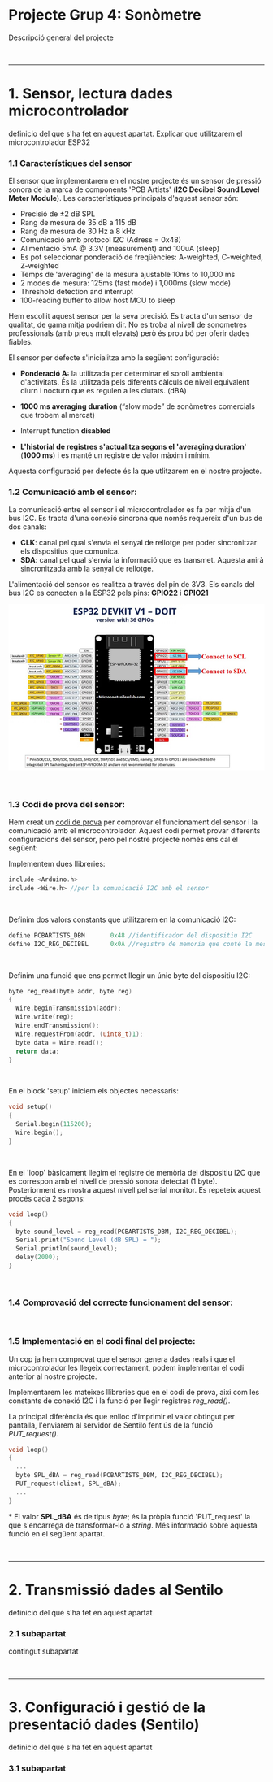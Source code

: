 # Projecte Grup 4: Sonòmetre
Descripció general del projecte


<br><hr>

# 1. Sensor, lectura dades microcontrolador
definicio del que s'ha fet en aquest apartat. Explicar que utilitzarem el microcontrolador ESP32

### 1.1 Característiques del sensor
El sensor que implementarem en el nostre projecte és un sensor de pressió sonora de la marca de components 'PCB Artists' (**I2C Decibel Sound Level Meter Module**). Les característiques principals d'aquest sensor són:


- Precisió de ±2 dB SPL
- Rang de mesura de 35 dB a 115 dB
- Rang de mesura de 30 Hz a 8 kHz
- Comunicació amb protocol I2C (Adress = 0x48)
- Alimentació 5mA @ 3.3V (measurement) and 100uA (sleep)
- Es pot seleccionar ponderació de freqüències: A-weighted, C-weighted, Z-weighted
- Temps de 'averaging' de la mesura ajustable 10ms to 10,000 ms
- 2 modes de mesura: 125ms (fast mode) i 1,000ms (slow mode)
- Threshold detection and interrupt
- 100-reading buffer to allow host MCU to sleep

Hem escollit aquest sensor per la seva precisió. Es tracta d'un sensor de qualitat, de gama mitja podriem dir. No es troba al nivell de sonometres professionals (amb preus molt elevats) però és prou bó per oferir dades fiables.
<br>

El sensor per defecte s'inicialitza amb la següent configuració:

- **Ponderació A:** la utilitzada per determinar el soroll ambiental d'activitats. És la utilitzada pels diferents càlculs de nivell equivalent diurn i nocturn que es regulen a les ciutats. (dBA)

- **1000 ms averaging duration** (“slow mode” de sonòmetres comercials que trobem al mercat) 

- Interrupt function **disabled** 

- **L'historial de registres s'actualitza segons el 'averaging duration'** (**1000 ms**) i es manté un registre de valor màxim i mínim.

Aquesta configuració per defecte és la que utlitzarem en el nostre projecte. 
<br>


### 1.2 Comunicació amb el sensor:

La comunicació entre el sensor i el microcontrolador es fa per mitjà d'un bus I2C. Es tracta d'una conexió sincrona que només requereix d'un bus de dos canals:

- **CLK**: canal pel qual s'envia el senyal de rellotge per poder sincronitzar els dispositius que comunica.
- **SDA**: canal pel qual s'envia la informació que es transmet. Aquesta anirà sincronitzada amb la senyal de rellotge.

L'alimentació del sensor es realitza a través del pin de 3V3. Els canals del bus I2C es conecten a la ESP32 pels pins: **GPIO22** i **GPIO21**

![ESP32 pinout](ESP32-I2C-Pins.jpg)

<br>

### 1.3 Codi de prova del sensor:
Hem creat un [codi de prova](/prova_sensor.cpp) per comprovar el funcionament del sensor i la comunicació amb el microcontrolador. Aquest codi permet provar diferents configuracions del sensor, pero pel nostre projecte només ens cal el següent:

Implementem dues llibreries:
~~~cpp
include <Arduino.h>
include <Wire.h> //per la comunicació I2C amb el sensor
~~~
<br>

Definim dos valors constants que utilitzarem en la comunicació I2C:
~~~cpp
define PCBARTISTS_DBM       0x48 //identificador del dispositiu I2C
define I2C_REG_DECIBEL      0x0A //registre de memoria que conté la mesura en dBA SPL
~~~
<br>

Definim una funció que ens permet llegir un únic byte del dispositiu I2C:
~~~cpp
byte reg_read(byte addr, byte reg)
{
  Wire.beginTransmission(addr);
  Wire.write(reg);
  Wire.endTransmission();
  Wire.requestFrom(addr, (uint8_t)1);
  byte data = Wire.read();
  return data;
}
~~~
<br>

En el block 'setup' iniciem els objectes necessaris:
~~~cpp
void setup() 
{
  Serial.begin(115200);
  Wire.begin();
}
~~~
<br>

En el 'loop' bàsicament llegim el registre de memòria del dispositiu I2C que es correspon amb el nivell de pressió sonora detectat (1 byte). Posteriorment es mostra aquest nivell pel serial monitor. Es repeteix aquest procés cada 2 segons:
~~~cpp
void loop() 
{
  byte sound_level = reg_read(PCBARTISTS_DBM, I2C_REG_DECIBEL);
  Serial.print("Sound Level (dB SPL) = ");
  Serial.println(sound_level);
  delay(2000);
}
~~~
<br>

### 1.4 Comprovació del correcte funcionament del sensor: 
<br>


### 1.5 Implementació en el codi final del projecte:
Un cop ja hem comprovat que el sensor genera dades reals i que el microcontrolador les llegeix correctament, podem implementar el codi anterior al nostre projecte.

Implementarem les mateixes llibreries que en el codi de prova, aixi com les constants de conexió I2C i la funció per llegir registres *reg_read()*.

La principal diferència és que enlloc d'imprimir el valor obtingut per pantalla, l'enviarem al servidor de Sentilo fent ús de la funció *PUT_request()*.
~~~cpp
void loop()
{
  ...
  byte SPL_dBA = reg_read(PCBARTISTS_DBM, I2C_REG_DECIBEL);
  PUT_request(client, SPL_dBA);
  ...
}
~~~
\* El valor **SPL_dBA** és de tipus *byte*; és la pròpia funció 'PUT_request' la que s'encarrega de transformar-lo a *string*. Més informació sobre aquesta funció en el següent apartat.

<br><hr>

# 2. Transmissió dades al Sentilo
definicio del que s'ha fet en aquest apartat
### 2.1 subapartat
contingut subapartat

<br><hr>

# 3. Configuració i gestió de la presentació dades (Sentilo)
definicio del que s'ha fet en aquest apartat
### 3.1 subapartat
